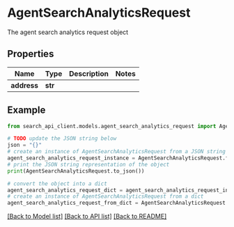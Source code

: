 # AgentSearchAnalyticsRequest

The agent search analytics request object

## Properties

Name | Type | Description | Notes
------------ | ------------- | ------------- | -------------
**address** | **str** |  | 

## Example

```python
from search_api_client.models.agent_search_analytics_request import AgentSearchAnalyticsRequest

# TODO update the JSON string below
json = "{}"
# create an instance of AgentSearchAnalyticsRequest from a JSON string
agent_search_analytics_request_instance = AgentSearchAnalyticsRequest.from_json(json)
# print the JSON string representation of the object
print(AgentSearchAnalyticsRequest.to_json())

# convert the object into a dict
agent_search_analytics_request_dict = agent_search_analytics_request_instance.to_dict()
# create an instance of AgentSearchAnalyticsRequest from a dict
agent_search_analytics_request_from_dict = AgentSearchAnalyticsRequest.from_dict(agent_search_analytics_request_dict)
```
[[Back to Model list]](../README.md#documentation-for-models) [[Back to API list]](../README.md#documentation-for-api-endpoints) [[Back to README]](../README.md)


